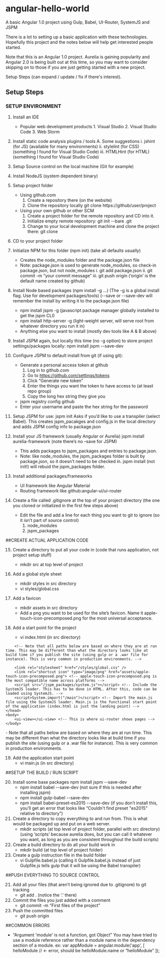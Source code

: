 # angular-hello-world
A basic Angular 1.0 project using Gulp, Babel, UI-Router, SystemJS and JSPM

There is a lot to setting up a basic application with these technologies.
Hopefully this project and the notes below will help get interested people started.

Note that this is an Angular 1.0 project.
Aurelia is gaining popularity and Angular 2.0 is being built out at this time, so you may want to consider skipping on to those if you are just getting started with a new project.


Setup Steps (can expand / update / fix if there's interest).

## Setup Steps

### SETUP ENVIRONMENT

1. Install an IDE
	- Popular web development products
          1. Visual Studio
          2. Visual Studio Code
          3. Web Storm

2. Install static code analysis plugins / tools
     A. Some suggestions
          i. jshint (for JS) (available for many environments)
          ii. stylelint (for CSS) (something I found for Visual Studio Code)
          iii. HTMLHint (for HTML) (something I found for Visual Studio Code)

3. Setup Source control on the local machine (Git for example)
4. Install NodeJS (system dependent binary)
5. Setup project folder
	- Using github.com
    	1. Create a repository there (on the website)
    	2. Clone the repository locally git clone https://github/user/project
    - Using your own github or other SCM
		1. Create a project folder for the remote repository and CD into it.
        2. Initialize empty remote repository: git init --bare <repositoryname>.git
        3. Change to your local development machine and clone the project there: git clone <remote repository>
6. CD to your project folder
7. Initialize NPM for this folder (npm init) (take all defaults usually)
	- Creates the node_modules folder and the package.json file
    - Note: package.json is used to generate node_modules, so check-in package.json, but not node_modules
          i. git add package.json
         ii. git commit -m “your commit message”
        iii. git push origin (‘origin’ is the default name created by github)
8. Install Node based packages (npm install -g <package> <package> …)
     (The -g is a global install flag. Use for development packages/tools)
     (--save or --save-dev will remember the install by writing it to the package.json file)
	- npm install jspm -g (javascript package manager globally installed to get the jspm CLI)
    - npm install http-server -g (light-weight server, will serve root from whatever directory you run it in)
    - Anything else you want to install (mostly dev tools like A & B above)
9. Install JSPM again, but locally this time (no -g option) to store project settings/packages locally: npm install jspm --save-dev
10. Configure JSPM to default install from git (if using git): 
    - Generate a personal access token at github
    	1. Log in to github.com
        2. Go to https://github.com/settings/tokens
        3. Click “Generate new token”
        4. Enter the things you want the token to have access to (at least repo group)
        5. Copy the long hex string they give you  
    - jspm registry config github
    - Enter your username and paste the hex string for the password
11. Setup JSPM for use: jspm init
      Asks if you’d like to use a transpiler (select Babel).
      This creates jspm_pacakges and config.js in the local directory and adds JSPM config info to package.json
12. Install your JS framework (usually Angular or Aurelia) jspm install aurelia-framework (note there’s no –save for JSPM)
    - This adds packages to jspm_packages and entries to package.json.
    - Note: like node_modules, the jspm_packages folder is built by package.json, so it doesn’t need to be checked in. 
jspm install (not init!) will rebuid the jspm_packages folder.
13. Install additional packages/frameworks
    - UI framework like Angular Material
    - Routing framework like github:angular-ui/ui-router
14. Create a file called .gitignore at the top of your project directory (the one you cloned or initialized in the first few steps above)
    - Edit the file and add a line for each thing you want to git to ignore (so it isn’t part of source control)
    	1. node_modules
        2. jspm_packages

##CREATE ACTUAL APPLICATION CODE

15. Create a directory to put all your code in (code that runs application, not project setup stuff)
    - mkdir src at top level of project

16. Add a global style sheet
    - mkdir styles in src directory
    - vi styles/global.css

17. Add a favicon
    - mkdir assets in src directory
    - Add a png you want to be used for the site’s favicon. Name it apple-touch-icon-precomposed.png for the most universal acceptance.

18. Add a start point for the project
    - vi index.html (in src directory)
<!DOCTYPE html>
<html>
    <head>
        <title>Angular Hello World Project</title>

        <!-- Note that all paths below are based on where they are at run time. This may be different than what the directory looks like at build time if you publish the site (using gulp or a .war file for instance). This is very common in production environments. -->
        
        <link rel="stylesheet" href="/styles/global.css" />
        <link rel="shortcut icon" type="image/png" href="assets/apple-touch-icon-precomposed.png"> <!-- apple-touch-icon-precomposed.png is the most compatible name across platforms -->
        <script src="/jspm_packages/system.js"></script> <!-- Include the SystemJS loader. This has to be done in HTML. After this, code can be loaded using SystemJS. -->
        <script>System.import("/main")</script> <!-- Import the main.js file using the SystemJS loader. Main.js is the functional start point of the application (index.html is just the landing point) -->
    </head>
    <body>
        <ui-view></ui-view> <!-- This is where ui-router shows pages -->
    </body>
</html>
    - Note that all paths below are based on where they are at run time. This may be different than what the directory looks like at build time if you publish the site (using gulp or a .war file for instance). This is very common in production environments.

19. Add the application start point
    - vi main.js (in src directory)


##SETUP THE BUILD / RUN SCRIPT

20. Install some base packages
npm install jspm --save-dev
    - npm install babel --save-dev (not sure if this is needed after installing jspm)
    - npm install gulp-babel --save-dev 
    - npm install babel-preset-es2015 --save-dev (if you don’t install this, you’ll get an error that looks like “Couldn't find preset "es2015" relative to directory”)
21. Create a directory to copy everything to and run from. This is what would be packaged up and put on a web server.
    - mkdir scripts (at top level of project folder, parallel with src directory) (using ‘scripts’ because aurelia does, but you can call it whatever you want, as long as you are consistent throughout the build scripts)
22. Create a build directory to do all your build work in
    - mkdir build (at top level of project folder)
23. Create a gulp instruction file in the build folder
    - vi Gulpfile.babel.js (calling it Gulpfile.babel.js instead of just Gulpfile.js tells gulp that it will be using the Babel transpiler)



##PUSH EVERYTHING TO SOURCE CONTROL

21. Add all your files (that aren’t being ignored due to .gitignore) to git tracking
    - git add .    (notice the ‘.’ there)
22. Commit the files you just added with a comment
    - git commit -m “First files of the project”
23. Push the committed files 
    - git push origin



##COMMON ERRORS

- “Argument 'module' is not a function, got Object”
	You may have tried to use a module reference rather than a module name in the dependency section of a module.
	ex:
		var appModule = angular.module('app', [
		    helloModule  // <- error, should be helloModule.name or “helloModule”
		]);
